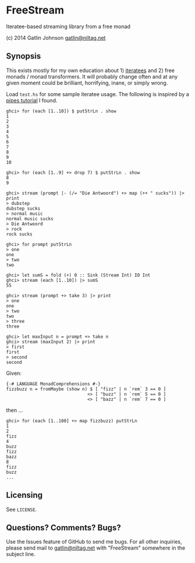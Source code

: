 FreeStream
==========

Iteratee-based streaming library from a free monad

(c) 2014 Gatlin Johnson <gatlin@niltag.net>

Synopsis
---

This exists mostly for my own education about 1) [iteratees][iteratees] and 2) free monads / monad transformers.
It will probably change often and at any given moment could be brilliant, horrifying, inane, or simply wrong.

Load `test.hs` for some sample iteratee usage. The following is inspired by a
[pipes tutorial][pipes] I found.

    ghci> for (each [1..10]) $ putStrLn . show
    1
    2
    3
    4
    5
    6
    7
    8
    9
    10

    ghci> for (each [1..9] +> drop 7) $ putStrLn . show
    8
    9

    ghci> stream (prompt |- (/= "Die Antwoord") +> map (++ " sucks")) |> print
    > dubstep
    dubstep sucks
    > normal music
    normal music sucks
    > Die Antwoord
    > rock
    rock sucks

    ghci> for prompt putStrLn
    > one
    one
    > two
    two

    ghci> let sumS = fold (+) 0 :: Sink (Stream Int) IO Int
    ghci> stream (each [1..10]) |> sumS
    55

    ghci> stream (prompt +> take 3) |> print
    > one
    one
    > two
    two
    > three
    three

    ghci> let maxInput n = prompt +> take n
    ghci> stream (maxInput 2) |> print
    > first
    first
    > second
    second

Given:

    {-# LANGUAGE MonadComprehensions #-}
    fizzbuzz n = fromMaybe (show n) $ [ "fizz" | n `rem` 3 == 0 ]
                                   <> [ "buzz" | n `rem` 5 == 0 ]
                                   <> [ "bazz" | n `rem` 7 == 0 ]

then ...

    ghci> for (each [1..100] +> map fizzbuzz) putStrLn
    1
    2
    fizz
    4
    buzz
    fizz
    bazz
    8
    fizz
    buzz
    ...

[iteratees]: http://okmij.org/ftp/Streams.html
[pipes]: https://www.fpcomplete.com/school/to-infinity-and-beyond/pick-of-the-week/Pipes%20tutorial

Licensing
---

See `LICENSE`.

Questions? Comments? Bugs?
---

Use the Issues feature of GitHub to send me bugs. For all other inquiries, please send mail to <gatlin@niltag.net>
with "FreeStream" somewhere in the subject line.
